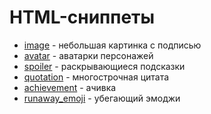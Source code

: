 # HTML-сниппеты

- [image](image.md) - небольшая картинка с подписью
- [avatar](avatar.md) - аватарки персонажей
- [spoiler](spoiler.md) - раскрывающиеся подсказки
- [quotation](quotation.md) - многострочная цитата
- [achievement](achievement.md) - ачивка
- [runaway_emoji](runaway_emoji.md) - убегающий эмоджи
